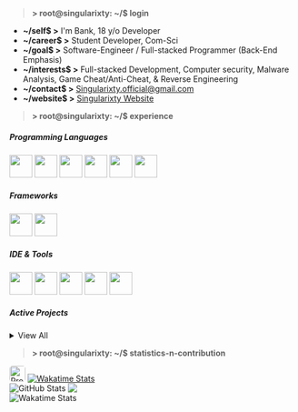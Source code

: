 > **> root@singularixty: ~/$ login**
- **~/self$ >** I'm Bank, 18 y/o Developer 
- **~/career$ >** Student Developer, Com-Sci
- **~/goal$ >** Software-Engineer / Full-stacked Programmer (Back-End Emphasis)
- **~/interests$ >** Full-stacked Development, Computer security, Malware Analysis, Game Cheat/Anti-Cheat, & Reverse Engineering
- **~/contact$ >** [Singularixty.official@gmail.com](mailto:singularixty.official@gmail.com)
- **~/website$ >** [Singularixty Website](https://singularixty.vercel.app/)

> **> root@singularixty: ~/$ experience**
<h5>Programming Languages</h5>
<p align="left">
    <img src="https://raw.githubusercontent.com/rahulbanerjee26/githubAboutMeGenerator/main/icons/python.svg" width="40" height="40"/>
    <img src="https://raw.githubusercontent.com/rahulbanerjee26/githubAboutMeGenerator/main/icons/c.svg" width="40" height="40"/>
    <img src="https://raw.githubusercontent.com/rahulbanerjee26/githubAboutMeGenerator/main/icons/csharp.svg" width="40" height="40"/>
    <img src="https://raw.githubusercontent.com/rahulbanerjee26/githubAboutMeGenerator/main/icons/html.svg" width="40" height="40"/>
    <img src="https://raw.githubusercontent.com/rahulbanerjee26/githubAboutMeGenerator/main/icons/css.svg" width="40" height="40"/>        
    <img src="https://cdn.jsdelivr.net/gh/devicons/devicon/icons/lua/lua-original.svg" width="40" height="40"/>
</p>
<h5>Frameworks</h5>
<p align="left">
    <img src="https://raw.githubusercontent.com/rahulbanerjee26/githubAboutMeGenerator/main/icons/tailwind.svg" width="40" height="40"/>
    <img src="https://cdn.jsdelivr.net/gh/devicons/devicon/icons/bootstrap/bootstrap-original.svg" width="40" height="40" />
</p>

<h5>IDE & Tools</h5>
<p align="left">
    <img src="https://raw.githubusercontent.com/rahulbanerjee26/githubAboutMeGenerator/main/icons/git.svg" width="40" height="40"/>
    <img src="https://cdn.jsdelivr.net/gh/devicons/devicon/icons/vscode/vscode-original.svg" width="40" height="40"/>
    <img src="https://cdn.jsdelivr.net/gh/devicons/devicon/icons/visualstudio/visualstudio-plain.svg" width="40" />
    <img src="https://assets.vercel.com/image/upload/front/favicon/vercel/152x152.png" width="40" height="40"/>
    <img src="https://raw.githubusercontent.com/rahulbanerjee26/githubAboutMeGenerator/main/icons/postman.svg" width="40" height="40"/>
</p>
<h5>Active Projects</h5>
<details>
    <summary>View All</summary>
• https://singularixty.vercel.app/<br>
</details>
          
> **> root@singularixty: ~/$ statistics-n-contribution**
<div align="left">
    <img src="https://komarev.com/ghpvc/?username=singularixty&style=for-the-badge" alt="Profile Views" height="28" style="border-radius: 5px;"/>
    <a href="https://wakatime.com/@018cf9a2-714f-466f-888b-349715e1f2ce">
        <img src="https://wakatime.com/badge/user/018cf9a2-714f-466f-888b-349715e1f2ce.svg?style=for-the-badge" alt="Wakatime Stats" />
    </a>
</div>

<div align="left">
  <img align="top" src="https://github-readme-stats.vercel.app/api?username=singularixty&show_icons=true&theme=github_dark&hide_border=true&include_all_commits=true" alt="GitHub Stats">
  <img align="top" src="https://github-readme-stats.vercel.app/api/top-langs/?username=singularixty&theme=github_dark&layout=compact&hide_border=true&langs_count=8">
  <br>
  <img align="top" src="https://github-readme-stats.vercel.app/api/wakatime/?username=singularixty&layout=compact&langs_count=16&hide_border=true&custom_title=Wakatime&bg_color=00000000&hide=PHP" alt="Wakatime Stats">
</div>




